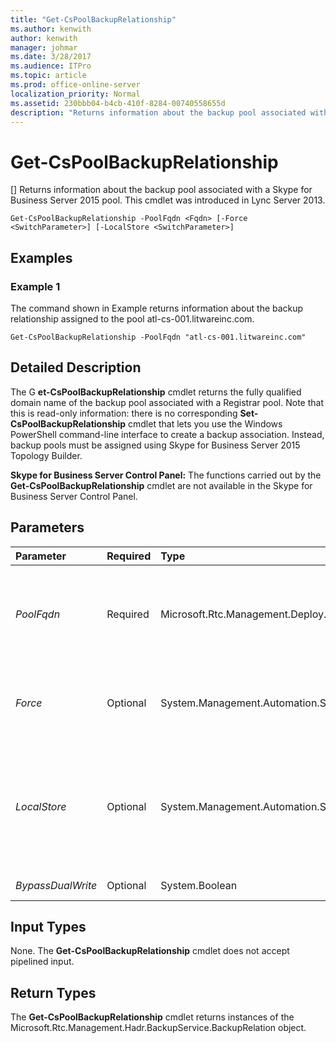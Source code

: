```yaml
---
title: "Get-CsPoolBackupRelationship"
ms.author: kenwith
author: kenwith
manager: johmar
ms.date: 3/28/2017
ms.audience: ITPro
ms.topic: article
ms.prod: office-online-server
localization_priority: Normal
ms.assetid: 230bbb04-b4cb-410f-8284-00740558655d
description: "Returns information about the backup pool associated with a Skype for Business Server 2015 pool. This cmdlet was introduced in Lync Server 2013."
---
```


# Get-CsPoolBackupRelationship
[]
Returns information about the backup pool associated with a Skype for Business Server 2015 pool. This cmdlet was introduced in Lync Server 2013.
  
```
Get-CsPoolBackupRelationship -PoolFqdn <Fqdn> [-Force <SwitchParameter>] [-LocalStore <SwitchParameter>]

```

## Examples
<a name="Examples"> </a>

### Example 1

The command shown in Example returns information about the backup relationship assigned to the pool atl-cs-001.litwareinc.com.
  
```
Get-CsPoolBackupRelationship -PoolFqdn "atl-cs-001.litwareinc.com"
```

## Detailed Description
<a name="DetailedDescription"> </a>

The G **et-CsPoolBackupRelationship** cmdlet returns the fully qualified domain name of the backup pool associated with a Registrar pool. Note that this is read-only information: there is no corresponding **Set-CsPoolBackupRelationship** cmdlet that lets you use the Windows PowerShell command-line interface to create a backup association. Instead, backup pools must be assigned using Skype for Business Server 2015 Topology Builder.
  
 **Skype for Business Server Control Panel:** The functions carried out by the **Get-CsPoolBackupRelationship** cmdlet are not available in the Skype for Business Server Control Panel.
  
## Parameters
<a name="DetailedDescription"> </a>

|**Parameter**|**Required**|**Type**|**Description**|
|:-----|:-----|:-----|:-----|
| _PoolFqdn_ <br/> |Required  <br/> |Microsoft.Rtc.Management.Deploy.Fqdn  <br/> |Fully qualified domain name of the pool whose backup relationship is being checked. For example:  <br/>  `-PoolFqdn "atl-cs-001.litwareinc.com"` <br/> |
| _Force_ <br/> |Optional  <br/> |System.Management.Automation.SwitchParameter  <br/> |Suppresses the display of any non-fatal error message that might occur when running the command.  <br/> |
| _LocalStore_ <br/> |Optional  <br/> |System.Management.Automation.SwitchParameter  <br/> |Retrieves the backup relationship data from the local replica of the Central Management store rather than from the Central Management store itself.  <br/> |
| _BypassDualWrite_ <br/> |Optional  <br/> |System.Boolean  <br/> |PARAMVALUE: $true | $false  <br/> |
   
## Input Types
<a name="InputTypes"> </a>

None. The **Get-CsPoolBackupRelationship** cmdlet does not accept pipelined input.
  
## Return Types
<a name="ReturnTypes"> </a>

The **Get-CsPoolBackupRelationship** cmdlet returns instances of the Microsoft.Rtc.Management.Hadr.BackupService.BackupRelation object.
  

